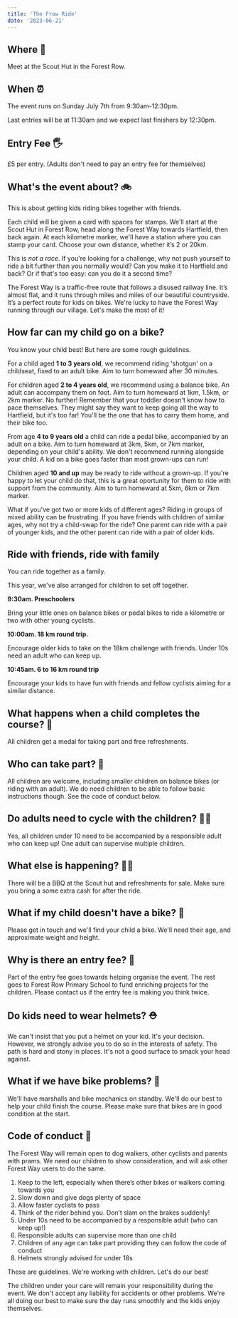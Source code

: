 ```yaml
---
title: 'The Frow Ride'
date: '2023-06-21'
---
```


## Where 📍

Meet at the Scout Hut in the Forest Row.

## When ⏰

The event runs on Sunday July 7th from 9:30am-12:30pm. 

Last entries will be at 11:30am and we expect last finishers by 12:30pm.

## Entry Fee 🖐

£5 per entry. (Adults don't need to pay an entry fee for themselves)

## What's the event about? 🚲

This is about getting kids riding bikes together with friends.

Each child will be given a card with spaces for stamps. We'll start at the Scout Hut in Forest Row, head along the Forest Way towards Hartfield, then back again. At each kilometre marker, we'll have a station where you can stamp your card. Choose your own distance, whether it’s 2 or 20km.

This is _not a race_. If you're looking for a challenge, why not push yourself to ride a bit further than you normally would? Can you make it to Hartfield and back? Or if that's too easy: can you do it a second time?

The Forest Way is a traffic-free route that follows a disused railway line. It’s almost flat, and it runs through miles and miles of our beautiful countryside. It’s a perfect route for kids on bikes. We're lucky to have the Forest Way running through our village. Let's make the most of it!

## How far can my child go on a bike?

You know your child best! But here are some rough guidelines.

For a child aged **1 to 3 years old**, we recommend riding 'shotgun' on a childseat, fixed to an adult bike. Aim to turn homeward after 30 minutes.

For children aged **2 to 4 years old**, we recommend using a balance bike. An adult can accompany them on foot. Aim to turn homeward at 1km, 1.5km, or 2km marker. No further! Remember that your toddler doesn't know how to pace themselves. They might say they want to keep going all the way to Hartfield, but it's too far! You'll be the one that has to carry them home, and their bike too.

From age **4 to 9 years old** a child can ride a pedal bike, accompanied by an adult on a bike. Aim to turn homeward at 3km, 5km, or 7km marker, depending on your child's ability. We don't recommend running alongside your child. A kid on a bike goes faster than most grown-ups can run!

Children aged **10 and up** may be ready to ride without a grown-up. If you're happy to let your child do that, this is a great oportunity for them to ride with support from the community. Aim to turn homeward at 5km, 6km or 7km marker.

What if you've got two or more kids of different ages? Riding in groups of mixed ability can be frustrating. If you have friends with children of similar ages, why not try a child-swap for the ride? One parent can ride with a pair of younger kids, and the other parent can ride with a pair of older kids.

## Ride with friends, ride with family

You can ride together as a family. 

This year, we've also arranged for children to set off together.

**9:30am. Preschoolers**

Bring your little ones on balance bikes or pedal bikes to ride a kilometre or two with other young cyclists. 

**10:00am. 18 km round trip.**

Encourage older kids to take on the 18km challenge with friends. Under 10s need an adult who can keep up.

**10:45am. 6 to 16 km round trip** 

Encourage your kids to have fun with friends and fellow cyclists aiming for a similar distance.

## What happens when a child completes the course? 🏅

All children get a medal for taking part and free refreshments.

## Who can take part? 👶

All children are welcome, including smaller children on balance bikes (or riding with an adult). We do need children to be able to follow basic instructions though. See the code of conduct below.

## Do adults need to cycle with the children? 👨‍👧

Yes, all children under 10 need to be accompanied by a responsible adult who can keep up! One adult can supervise multiple children. 

## What else is happening? 🍔🧃

There will be a BBQ at the Scout hut and refreshments for sale. Make sure you bring a some extra cash for after the ride.

## What if my child doesn't have a bike? 🚳

Please get in touch and we'll find your child a bike. We'll need their age, and approximate weight and height.

## Why is there an entry fee? 🫙

Part of the entry fee goes towards helping organise the event. The rest goes to Forest Row Primary School to fund enriching projects for the children. Please contact us if the entry fee is making you think twice.

## Do kids need to wear helmets? ⛑

We can't insist that you put a helmet on your kid. It's your decision. However, we strongly advise you to do so in the interests of safety. The path is hard and stony in places. It's not a good surface to smack your head against.

## What if we have bike problems? 🔧

We'll have marshalls and bike mechanics on standby. We'll do our best to help your child finish the course. Please make sure that bikes are in good condition at the start.

## Code of conduct 📜

The Forest Way will remain open to dog walkers, other cyclists and parents with prams. We need our children to show consideration, and will ask other Forest Way users to do the same. 

1. Keep to the left, especially when there’s other bikes or walkers coming towards you
2. Slow down and give dogs plenty of space
3. Allow faster cyclists to pass
4. Think of the rider behind you. Don’t slam on the brakes suddenly!
5. Under 10s need to be accompanied by a responsible adult (who can keep up!)
6. Responsible adults can supervise more than one child
7. Children of any age can take part providing they can follow the code of conduct
8. Helmets strongly advised for under 18s

These are guidelines. We're working with children. Let's do our best!

The children under your care will remain your responsibility during the event. We don't accept any liability for accidents or other problems. We're all doing our best to make sure the day runs smoothly and the kids enjoy themselves.

